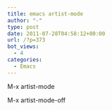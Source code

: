 ```yaml
---
title: emacs artist-mode
author: "-"
type: post
date: 2011-07-28T04:58:12+00:00
url: /?p=373
bot_views:
  - 4
categories:
  - Emacs
---
```

M-x artist-mode
  
M-x artist-mode-off